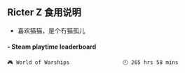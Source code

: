 ## Ricter Z 食用说明
- 喜欢猫猫，是个冇猫孤儿

<!-- steam-box start -->
#### - Steam playtime leaderboard
```text
🎮 World of Warships                 🕘 265 hrs 58 mins
```
<!-- Powered by https://github.com/YouEclipse/steam-box . -->
<!-- steam-box end -->
